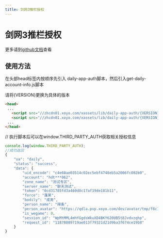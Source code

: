 ```yaml
---
title: 剑网3推栏授权
---
```


# 剑网3推栏授权

更多请到[github文档](https://github.com/XFETeam/libs/tree/daily-app-auth)查看

## 使用方法
在头部head标签内按顺序先引入 daily-app-auth脚本，然后引入get-daily-account-info.js脚本

请将{VERSION}更换为具体的版本
```html
<head>
 ...
   <script src="//zhcdn01.xoyo.com/xassets/lib/daily-app-auth/{VERSION}/daily-app-auth.js" crossOrigin="anonymous" />
   <script src="//zhcdn01.xoyo.com/xassets/lib/daily-app-auth/{VERSION}/get-daily-account-info.js" crossOrigin="anonymous" />
 ...
</head>
```

// 执行脚本后可以在window.THIRD_PARTY_AUTH获取相关授权信息
```javascript
console.log(window.THIRD_PARTY_AUTH);
//成功返回
{
	"ua": "daily",
	"status": "success",
	"data": {
		"uid_encode": "c4e60ae03514c02ec5ebf4748eb5a2006fc092b0",
		"account": "hdt***062",
		"zone_name": "测试专区",
		"server_name": "聊天测试",
		"token": "0cd31785fd3a460d8c17af19de181b11",
		"force": "蓬莱",
		"bodily": "成男",
		"person_name": "辣条",
		"person_avatar": "https://qdla.pvp.xoyo.com/dev/avatar/tmp/f8c146ac3ec24bab9adf21f3881a288a/avatar.jpg/d0d100fff27645108cea5afc1e47b0d4.jpg",
		"is_wegame": 0,
		"session_id": "WpMtMML4mhYGgdsWkuXD4BKY620UB5t8Jvdvzqhp",
		"request_id": "11878089719ae013f79321d21d9ba3f674ce19b8"
	}
}
```


